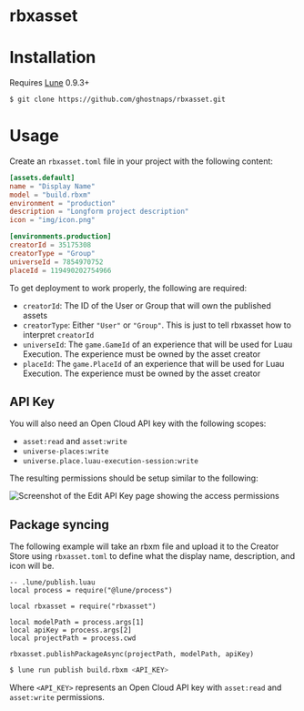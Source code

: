 # rbxasset

# Installation

Requires [Lune](https://github.com/lune-org/lune) 0.9.3+

```sh
$ git clone https://github.com/ghostnaps/rbxasset.git
```

# Usage

Create an `rbxasset.toml` file in your project with the following content:

```toml
[assets.default]
name = "Display Name"
model = "build.rbxm"
environment = "production"
description = "Longform project description"
icon = "img/icon.png"

[environments.production]
creatorId = 35175308
creatorType = "Group"
universeId = 7854970752
placeId = 119490202754966
```

To get deployment to work properly, the following are required:
* `creatorId`: The ID of the User or Group that will own the published assets
* `creatorType`: Either `"User"` or `"Group"`. This is just to tell rbxasset how to interpret `creatorId`
* `universeId`: The `game.GameId` of an experience that will be used for Luau Execution. The experience must be owned by the asset creator
* `placeId`: The `game.PlaceId` of an experience that will be used for Luau Execution. The experience must be owned by the asset creator

## API Key

You will also need an Open Cloud API key with the following scopes:
* `asset:read` and `asset:write`
* `universe-places:write`
* `universe.place.luau-execution-session:write`

The resulting permissions should be setup similar to the following:

![Screenshot of the Edit API Key page showing the access permissions](img/api-key-scopes.png)

## Package syncing

The following example will take an rbxm file and upload it to the Creator Store using `rbxasset.toml` to define what the
display name, description, and icon will be.

```luau
-- .lune/publish.luau
local process = require("@lune/process")

local rbxasset = require("rbxasset")

local modelPath = process.args[1]
local apiKey = process.args[2]
local projectPath = process.cwd

rbxasset.publishPackageAsync(projectPath, modelPath, apiKey)
```

```sh
$ lune run publish build.rbxm <API_KEY>
```

Where `<API_KEY>` represents an Open Cloud API key with `asset:read` and `asset:write` permissions.
